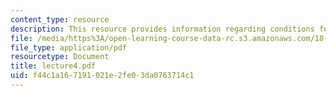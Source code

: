 ```yaml
---
content_type: resource
description: This resource provides information regarding conditions for differentiability.
file: /media/https%3A/open-learning-course-data-rc.s3.amazonaws.com/18-101-analysis-ii-fall-2005/f44c1a167191021e2fe03da0763714c1_lecture4.pdf
file_type: application/pdf
resourcetype: Document
title: lecture4.pdf
uid: f44c1a16-7191-021e-2fe0-3da0763714c1
---
```

